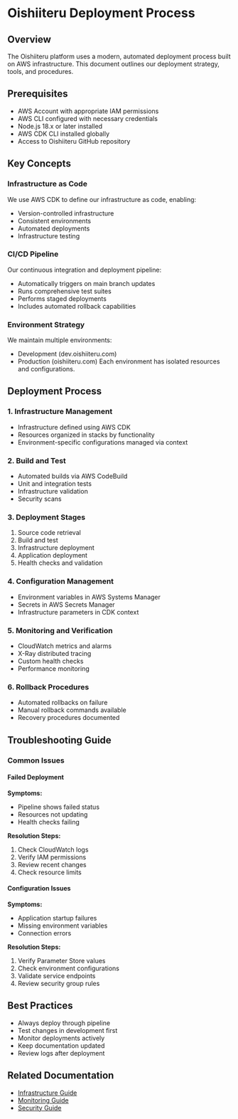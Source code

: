 # Oishiiteru Deployment Process

## Overview

The Oishiiteru platform uses a modern, automated deployment process built on AWS infrastructure. This document outlines our deployment strategy, tools, and procedures.

## Prerequisites

- AWS Account with appropriate IAM permissions
- AWS CLI configured with necessary credentials
- Node.js 18.x or later installed
- AWS CDK CLI installed globally
- Access to Oishiiteru GitHub repository

## Key Concepts

### Infrastructure as Code

We use AWS CDK to define our infrastructure as code, enabling:

- Version-controlled infrastructure
- Consistent environments
- Automated deployments
- Infrastructure testing

### CI/CD Pipeline

Our continuous integration and deployment pipeline:

- Automatically triggers on main branch updates
- Runs comprehensive test suites
- Performs staged deployments
- Includes automated rollback capabilities

### Environment Strategy

We maintain multiple environments:

- Development (dev.oishiiteru.com)
- Production (oishiiteru.com)
  Each environment has isolated resources and configurations.

## Deployment Process

### 1. Infrastructure Management

- Infrastructure defined using AWS CDK
- Resources organized in stacks by functionality
- Environment-specific configurations managed via context

### 2. Build and Test

- Automated builds via AWS CodeBuild
- Unit and integration tests
- Infrastructure validation
- Security scans

### 3. Deployment Stages

1. Source code retrieval
2. Build and test
3. Infrastructure deployment
4. Application deployment
5. Health checks and validation

### 4. Configuration Management

- Environment variables in AWS Systems Manager
- Secrets in AWS Secrets Manager
- Infrastructure parameters in CDK context

### 5. Monitoring and Verification

- CloudWatch metrics and alarms
- X-Ray distributed tracing
- Custom health checks
- Performance monitoring

### 6. Rollback Procedures

- Automated rollbacks on failure
- Manual rollback commands available
- Recovery procedures documented

## Troubleshooting Guide

### Common Issues

#### Failed Deployment

**Symptoms:**

- Pipeline shows failed status
- Resources not updating
- Health checks failing

**Resolution Steps:**

1. Check CloudWatch logs
2. Verify IAM permissions
3. Review recent changes
4. Check resource limits

#### Configuration Issues

**Symptoms:**

- Application startup failures
- Missing environment variables
- Connection errors

**Resolution Steps:**

1. Verify Parameter Store values
2. Check environment configurations
3. Validate service endpoints
4. Review security group rules

## Best Practices

- Always deploy through pipeline
- Test changes in development first
- Monitor deployments actively
- Keep documentation updated
- Review logs after deployment

## Related Documentation

- [Infrastructure Guide](../architecture/infrastructure.md)
- [Monitoring Guide](./monitoring.md)
- [Security Guide](../security/overview.md)
